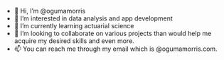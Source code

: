 - 👋 Hi, I’m @ogumamorris
- 👀 I’m interested in data analysis and app development
- 🌱 I’m currently learning actuarial science 
- 💞️ I’m looking to collaborate on various projects than would help me acquire my desired skills and even more.
- 📫 You can reach me through my email which is @ogumamorris.com. 

<!---
Ogumamorris/Ogumamorris is a ✨ special ✨ repository because its `README.md` (this file) appears on your GitHub profile.
You can click the Preview link to take a look at your changes.
--->
